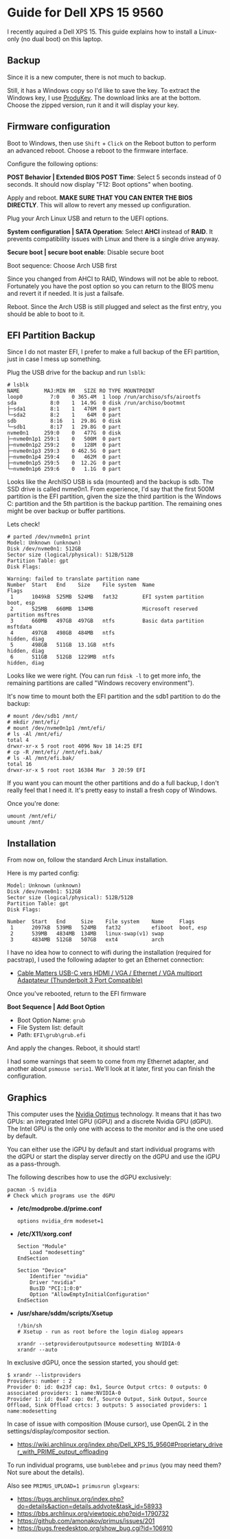 # Guide for Dell XPS 15 9560

I recently aquired a Dell XPS 15. This guide explains how to install
a Linux-only (no dual boot) on this laptop.

## Backup

Since it is a new computer, there is not much to backup.

Still, it has a Windows copy so I'd like to save the key.
To extract the Windows key, I use [ProduKey](http://www.nirsoft.net/utils/product_cd_key_viewer.html). The download
links are at the bottom. Choose the zipped version, run it and it will display your key.

## Firmware configuration

Boot to Windows, then use `Shift` + `Click` on the Reboot button to
perform an advanced reboot. Choose a reboot to the firmware interface.

Configure the following options:

**POST Behavior | Extended BIOS POST Time**: Select 5 seconds instead of 0 seconds.
It should now display "F12: Boot options" when booting.


Apply and reboot. **MAKE SURE THAT YOU CAN ENTER THE BIOS DIRECTLY**.
This will allow to revert any messed up configuration.

Plug your Arch Linux USB and return to the UEFI options.

**System configuration | SATA Operation**: Select **AHCI** instead of **RAID**.
It prevents compatibility issues with Linux and there is a single drive anyway.

**Secure boot | secure boot enable**: Disable secure boot

Boot sequence: Choose Arch USB first

Since you changed from AHCI to RAID, Windows will not be able to reboot. Fortunately you have
the post option so you can return to the BIOS menu and revert it if needed. It is just a failsafe.

Reboot. Since the Arch USB is still plugged and select as the first entry, you
should be able to boot to it.

## EFI Partition Backup

Since I do not master EFI, I prefer to make a full backup of the EFI partition, just in
case I mess up something.

Plug the USB drive for the backup and run `lsblk`:

```text
# lsblk
NAME        MAJ:MIN RM   SIZE RO TYPE MOUNTPOINT
loop0         7:0    0 365.4M  1 loop /run/archiso/sfs/airootfs
sda           8:0    1  14.9G  0 disk /run/archiso/bootmnt
├─sda1        8:1    1   476M  0 part
└─sda2        8:2    1    64M  0 part
sdb           8:16   1  29.8G  0 disk
└─sdb1        8:17   1  29.8G  0 part
nvme0n1     259:0    0   477G  0 disk
├─nvme0n1p1 259:1    0   500M  0 part
├─nvme0n1p2 259:2    0   128M  0 part
├─nvme0n1p3 259:3    0 462.5G  0 part
├─nvme0n1p4 259:4    0   462M  0 part
├─nvme0n1p5 259:5    0  12.2G  0 part
└─nvme0n1p6 259:6    0   1.1G  0 part
```

Looks like the ArchISO USB is sda (mounted) and the backup is sdb.
The SSD drive is called nvme0n1.
From experience, I'd say that the first 500M partition is the EFI partition,
given the size the third partition is the Windows C: partition and the 5th partition
is the backup partition. The remaining ones might be over backup or buffer partitions.

Lets check!

```shell
# parted /dev/nvme0n1 print
Model: Unknown (unknown)
Disk /dev/nvme0n1: 512GB
Sector size (logical/physical): 512B/512B
Partition Table: gpt
Disk Flags:

Warning: failed to translate partition name
Number  Start   End    Size    File system  Name                         Flags
 1      1049kB  525MB  524MB   fat32        EFI system partition         boot, esp
 2      525MB   660MB  134MB                Microsoft reserved partition msftres
 3      660MB   497GB  497GB   ntfs         Basic data partition         msftdata
 4      497GB   498GB  484MB   ntfs                                      hidden, diag
 5      498GB   511GB  13.1GB  ntfs                                      hidden, diag
 6      511GB   512GB  1229MB  ntfs                                      hidden, diag
```

Looks like we were right. (You can run `fdisk -l` to get more info, the remaining
partitions are called "Windows recovery environment").

It's now time to mount both the EFI partition and the sdb1 partition to do the backup:

```shell
# mount /dev/sdb1 /mnt/
# mkdir /mnt/efi/
# mount /dev/nvme0n1p1 /mnt/efi/
# ls -Al /mnt/efi/
total 4
drwxr-xr-x 5 root root 4096 Nov 18 14:25 EFI
# cp -R /mnt/efi/ /mnt/efi.bak/
# ls -Al /mnt/efi.bak/
total 16
drwxr-xr-x 5 root root 16384 Mar  3 20:59 EFI
```

If you want you can mount the other partitions and do a full backup, I don't really feel that
I need it. It's pretty easy to install a fresh copy of Windows.

Once you're done:

```shell
umount /mnt/efi/
umount /mnt/
```

## Installation

From now on, follow the standard Arch Linux installation.

Here is my parted config:

```shell
Model: Unknown (unknown)
Disk /dev/nvme0n1: 512GB
Sector size (logical/physical): 512B/512B
Partition Table: gpt
Disk Flags:

Number  Start   End     Size    File system    Name     Flags
 1      2097kB  539MB   524MB   fat32          efiboot  boot, esp
 2      539MB   4834MB  134MB   linux-swap(v1) swap
 3      4834MB  512GB   507GB   ext4           arch
```

I have no idea how to connect to wifi during the installation (required for pacstrap), I used the following adapter to get an Ethernet connection:
- [Cable Matters USB-C vers HDMI / VGA / Ethernet / VGA multiport Adaptateur (Thunderbolt 3 Port Compatible)](https://www.amazon.fr/Cable-Matters-Adaptateur-Thunderbolt-Compatible/dp/B01C316EIK/ref=sr_1_6)


Once you've rebooted, return to the EFI firmware

**Boot Sequence | Add Boot Option**

- Boot Option Name: `grub`
- File System list: default
- Path: `EFI\grub\grub.efi`

And apply the changes.
Reboot, it should start!

I had some warnings that seem to come from my Ethernet adapter, and another about `psmouse serio1`. We'll look at
it later, first you can finish the configuration.

## Graphics

This computer uses the [Nvidia Optimus](https://en.wikipedia.org/wiki/Nvidia_Optimus) technology.
It means that it has two GPUs: an integrated Intel GPU (iGPU) and a discrete Nvidia GPU (dGPU).
The Intel GPU is the only one with access to the monitor and is the one used by default.

You can either use the iGPU by default and start individual programs with the dGPU or start the
display server directly on the dGPU and use the iGPU as a pass-through.

The following describes how to use the dGPU exclusively:

```shell
pacman -S nvidia
# Check which programs use the dGPU
```

- **/etc/modprobe.d/prime.conf**
  ```
  options nvidia_drm modeset=1
  ```

- **/etc/X11/xorg.conf**

  ```
  Section "Module"
      Load "modesetting"
  EndSection
  
  Section "Device"
      Identifier "nvidia"
      Driver "nvidia"
      BusID "PCI:1:0:0"
      Option "AllowEmptyInitialConfiguration"
  EndSection
  ```

- **/usr/share/sddm/scripts/Xsetup**

  ```
  !/bin/sh
  # Xsetup - run as root before the login dialog appears
  
  xrandr --setprovideroutputsource modesetting NVIDIA-0
  xrandr --auto
  ```

In exclusive dGPU, once the session started, you should get:
```
$ xrandr --listproviders
Providers: number : 2
Provider 0: id: 0x23f cap: 0x1, Source Output crtcs: 0 outputs: 0 associated providers: 1 name:NVIDIA-0
Provider 1: id: 0x47 cap: 0xf, Source Output, Sink Output, Source Offload, Sink Offload crtcs: 3 outputs: 5 associated providers: 1 name:modesetting
```

In case of issue with composition (Mouse cursor), use OpenGL 2 in the settings/display/compositor section.

<!--
# cat /etc/modprobe.d/blacklist.conf.bak 
install i915 /usr/bin/false                                                                                                                                                               
install intel_agp /usr/bin/false      
-->

- https://wiki.archlinux.org/index.php/Dell_XPS_15_9560#Proprietary_driver_with_PRIME_output_offloading

To run individual programs, use `bumblebee` and `primus` (you may need them? Not sure about the details).

Also see `PRIMUS_UPLOAD=1 primusrun glxgears`:
- https://bugs.archlinux.org/index.php?do=details&action=details.addvote&task_id=58933
- https://bbs.archlinux.org/viewtopic.php?pid=1790732
- https://github.com/amonakov/primus/issues/201
- https://bugs.freedesktop.org/show_bug.cgi?id=106910

